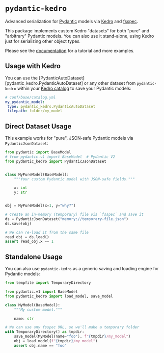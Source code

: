 # `pydantic-kedro`

Advanced serialization for [Pydantic](https://docs.pydantic.dev/) models
via [Kedro](https://kedro.readthedocs.io/en/stable/index.html) and
[fsspec](https://filesystem-spec.readthedocs.io/en/latest/).

This package implements custom Kedro "datasets" for both "pure" and "arbitrary"
Pydantic models. You can also use it stand-alone, using Kedro just for
serializing other object types.

Please see the [documentation](https://pydantic-kedro.rtfd.io) for a tutorial
and more examples.

## Usage with Kedro

You can use the [PydanticAutoDataset][pydantic_kedro.PydanticAutoDataset]
or any other dataset from `pydantic-kedro` within your
[Kedro catalog](https://docs.kedro.org/en/stable/get_started/kedro_concepts.html#data-catalog)
to save your Pydantic models:

```yaml
# conf/base/catalog.yml
my_pydantic_model:
 type: pydantic_kedro.PydanticAutoDataset
 filepath: folder/my_model
```

## Direct Dataset Usage

This example works for "pure", JSON-safe Pydantic models via
`PydanticJsonDataset`:

```python
from pydantic import BaseModel
# from pydantic.v1 import BaseModel  # Pydantic V2
from pydantic_kedro import PydanticJsonDataset


class MyPureModel(BaseModel):
    """Your custom Pydantic model with JSON-safe fields."""

    x: int
    y: str


obj = MyPureModel(x=1, y="why?")

# Create an in-memory (temporary) file via `fsspec` and save it
ds = PydanticJsonDataset("memory://temporary-file.json")
ds.save(obj)

# We can re-load it from the same file
read_obj = ds.load()
assert read_obj.x == 1
```

## Standalone Usage

You can also use `pydantic-kedro` as a generic saving and loading engine for
Pydantic models:

```python
from tempfile import TemporaryDirectory

from pydantic.v1 import BaseModel
from pydantic_kedro import load_model, save_model

class MyModel(BaseModel):
    """My custom model."""

    name: str

# We can use any fsspec URL, so we'll make a temporary folder
with TemporaryDirectory() as tmpdir:
    save_model(MyModel(name="foo"), f"{tmpdir}/my_model")
    obj = load_model(f"{tmpdir}/my_model")
    assert obj.name == "foo"
```
